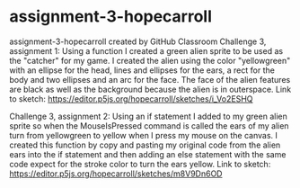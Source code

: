 # assignment-3-hopecarroll
assignment-3-hopecarroll created by GitHub Classroom
Challenge 3, assignment 1: Using a function I created a green alien sprite to be used as the "catcher" for my game. I created the alien using the color 
"yellowgreen" with an ellipse for the head, lines and ellipses for the ears, a rect for the body and two ellipses and an arc for the face. The face 
of the alien features are black as well as the background because the alien is in outerspace. 
Link to sketch: https://editor.p5js.org/hopecarroll/sketches/i_Vo2ESHQ

Challenge 3, assignment 2: Using an if statement I added to my green alien sprite so when the MouseIsPressed command is called the ears of my alien turn from yellowgreen to yellow when I press my mouse on the canvas. I created this function by copy and pasting my original code from the alien ears into the if statement and then adding an else statement with the same code expect for the stroke color to turn the ears yellow. 
Link to sketch: https://editor.p5js.org/hopecarroll/sketches/m8V9Dn6OD
